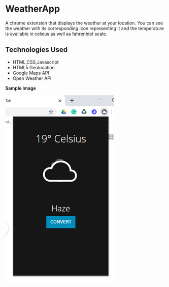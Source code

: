 # WeatherApp
A chrome extension that displays the weather at your location.
You can see the weather with its corresponding icon representing it and the temperature is available in celsius as well as fahrenhiet scale.

## **Technologies Used**

- HTML,CSS,Javascript
- HTML5 Geolocation
- Google Maps API
- Open Weather API

**Sample Image**

![Preview Image](https://github.com/apurva19/WeatherApp/blob/master/Screenshot.png)

